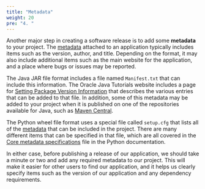 ```yaml
---
title: "Metadata"
weight: 20
pre: "4. "
---
```

Another major step in creating a software release is to add some **metadata** to your project. The [metadata](https://en.wikipedia.org/wiki/Metadata) attached to an application typically includes items such as the version, author, and title. Depending on the format, it may also include additional items such as the main website for the application, and a place where bugs or issues may be reported.

The Java JAR file format includes a file named `Manifest.txt` that can include this information. The Oracle Java Tutorials website includes a page for [Setting Package Version Information](https://docs.oracle.com/javase/tutorial/deployment/jar/packageman.html) that describes the various entries that can be added to that file. In addition, some of this metadata may be added to your project when it is published on one of the repositories available for Java, such as [Maven Central](https://search.maven.org/).

The Python wheel file format uses a special file called `setup.cfg` that lists all of the [metadata](https://packaging.python.org/tutorials/packaging-projects/#configuring-metadata) that can be included in the project. There are many different items that can be specified in that file, which are all covered in the [Core metadata specifications](https://packaging.python.org/specifications/core-metadata/) file in the Python documentation. 

In either case, before publishing a release of our application, we should take a minute or two and add any required metadata to our project. This will make it easier for other users to find our application, and it helps us clearly specify items such as the version of our application and any dependency requirements.
